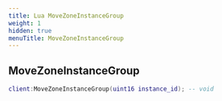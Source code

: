```yaml
---
title: Lua MoveZoneInstanceGroup
weight: 1
hidden: true
menuTitle: MoveZoneInstanceGroup
---
```

## MoveZoneInstanceGroup
```lua
client:MoveZoneInstanceGroup(uint16 instance_id); -- void
```